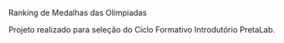 Ranking de Medalhas das Olímpiadas

Projeto realizado para seleção do Ciclo Formativo Introdutório PretaLab.
